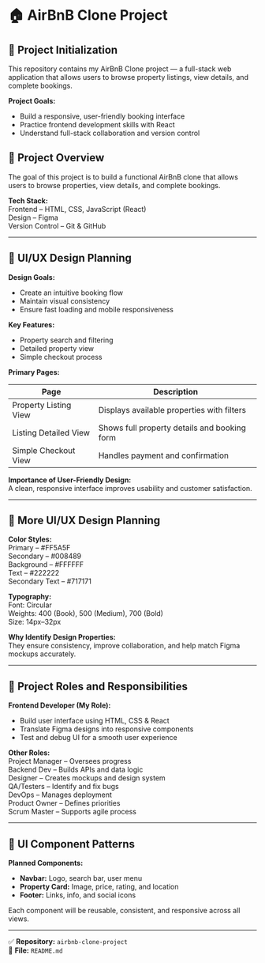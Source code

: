 # 🏠 AirBnB Clone Project

## 🧭 Project Initialization

This repository contains my AirBnB Clone project — a full-stack web application that allows users to browse property listings, view details, and complete bookings.

**Project Goals:**
- Build a responsive, user-friendly booking interface  
- Practice frontend development skills with React  
- Understand full-stack collaboration and version control  

## 🎯 Project Overview
The goal of this project is to build a functional AirBnB clone that allows users to browse properties, view details, and complete bookings.

**Tech Stack:**  
Frontend – HTML, CSS, JavaScript (React)  
Design – Figma  
Version Control – Git & GitHub

---

## 🎨 UI/UX Design Planning

**Design Goals:**  
- Create an intuitive booking flow  
- Maintain visual consistency  
- Ensure fast loading and mobile responsiveness  

**Key Features:**  
- Property search and filtering  
- Detailed property view  
- Simple checkout process  

**Primary Pages:**

| Page | Description |
|------|--------------|
| Property Listing View | Displays available properties with filters |
| Listing Detailed View | Shows full property details and booking form |
| Simple Checkout View | Handles payment and confirmation |

**Importance of User-Friendly Design:**  
A clean, responsive interface improves usability and customer satisfaction.

---

## 🎨 More UI/UX Design Planning

**Color Styles:**  
Primary – #FF5A5F  
Secondary – #008489  
Background – #FFFFFF  
Text – #222222  
Secondary Text – #717171  

**Typography:**  
Font: Circular  
Weights: 400 (Book), 500 (Medium), 700 (Bold)  
Size: 14px–32px  

**Why Identify Design Properties:**  
They ensure consistency, improve collaboration, and help match Figma mockups accurately.

---

## 👥 Project Roles and Responsibilities

**Frontend Developer (My Role):**  
- Build user interface using HTML, CSS & React  
- Translate Figma designs into responsive components  
- Test and debug UI for a smooth user experience  

**Other Roles:**  
Project Manager – Oversees progress  
Backend Dev – Builds APIs and data logic  
Designer – Creates mockups and design system  
QA/Testers – Identify and fix bugs  
DevOps – Manages deployment  
Product Owner – Defines priorities  
Scrum Master – Supports agile process

---

## 🧩 UI Component Patterns

**Planned Components:**  
- **Navbar:** Logo, search bar, user menu  
- **Property Card:** Image, price, rating, and location  
- **Footer:** Links, info, and social icons  

Each component will be reusable, consistent, and responsive across all views.

---

✅ **Repository:** `airbnb-clone-project`  
📄 **File:** `README.md`

